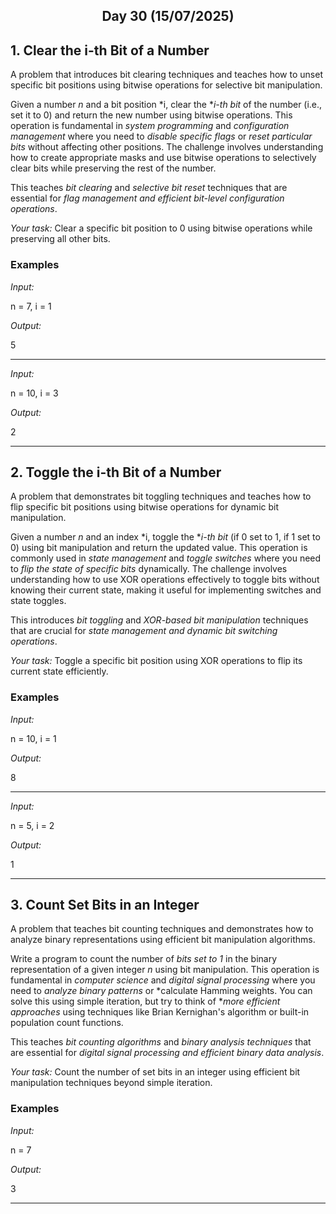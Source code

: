 <h2 align="center">Day 30 (15/07/2025)</h2>

## 1. Clear the i-th Bit of a Number
A problem that introduces bit clearing techniques and teaches how to unset specific bit positions using bitwise operations for selective bit manipulation.

Given a number *n* and a bit position *i, clear the **i-th bit* of the number (i.e., set it to 0) and return the new number using bitwise operations. This operation is fundamental in *system programming* and *configuration management* where you need to *disable specific flags* or *reset particular bits* without affecting other positions. The challenge involves understanding how to create appropriate masks and use bitwise operations to selectively clear bits while preserving the rest of the number.

This teaches *bit clearing* and *selective bit reset* techniques that are essential for *flag management and efficient bit-level configuration operations*.

*Your task:* Clear a specific bit position to 0 using bitwise operations while preserving all other bits.

### Examples

*Input:*

n = 7, i = 1

*Output:*

5


---

*Input:*

n = 10, i = 3

*Output:*

2


---

## 2. Toggle the i-th Bit of a Number
A problem that demonstrates bit toggling techniques and teaches how to flip specific bit positions using bitwise operations for dynamic bit manipulation.

Given a number *n* and an index *i, toggle the **i-th bit* (if 0 set to 1, if 1 set to 0) using bit manipulation and return the updated value. This operation is commonly used in *state management* and *toggle switches* where you need to *flip the state of specific bits* dynamically. The challenge involves understanding how to use XOR operations effectively to toggle bits without knowing their current state, making it useful for implementing switches and state toggles.

This introduces *bit toggling* and *XOR-based bit manipulation* techniques that are crucial for *state management and dynamic bit switching operations*.

*Your task:* Toggle a specific bit position using XOR operations to flip its current state efficiently.

### Examples

*Input:*

n = 10, i = 1

*Output:*

8


---

*Input:*

n = 5, i = 2

*Output:*

1


---

## 3. Count Set Bits in an Integer
A problem that teaches bit counting techniques and demonstrates how to analyze binary representations using efficient bit manipulation algorithms.

Write a program to count the number of *bits set to 1* in the binary representation of a given integer *n* using bit manipulation. This operation is fundamental in *computer science* and *digital signal processing* where you need to *analyze binary patterns* or *calculate Hamming weights. You can solve this using simple iteration, but try to think of **more efficient approaches* using techniques like Brian Kernighan's algorithm or built-in population count functions.

This teaches *bit counting algorithms* and *binary analysis techniques* that are essential for *digital signal processing and efficient binary data analysis*.

*Your task:* Count the number of set bits in an integer using efficient bit manipulation techniques beyond simple iteration.

### Examples

*Input:*

n = 7

*Output:*

3


---
